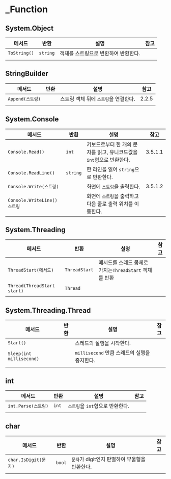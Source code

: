 # _Function

## System.Object

| 메서드       | 반환     | 설명                                 | 참고 |
| ------------ | -------- | ------------------------------------ | ---- |
| `ToString()` | `string` | 객체를 스트링으로 변환하여 반환한다. |      |
|              |          |                                      |      |



## StringBuilder

| 메서드           | 반환 | 설명                                  | 참고  |
| ---------------- | ---- | ------------------------------------- | ----- |
| `Append(스트링)` |      | 스트링 객체 뒤에 `스트링`을 연결한다. | 2.2.5 |
|                  |      |                                       |       |



## System.Console

| 메서드                      | 반환     | 설명                                                         | 참고    |
| --------------------------- | -------- | ------------------------------------------------------------ | ------- |
| `Console.Read()`            | `int`    | 키보드로부터 한 개의 문자를 읽고, 유니코드값을 `int`형으로 반환한다. | 3.5.1.1 |
| `Console.ReadLine()`        | `string` | 한 라인을 읽어 `string`으로 반환한다.                        |         |
| `Console.Write(스트링)`     |          | 화면에 `스트링`을 출력한다.                                  | 3.5.1.2 |
| `Console.WriteLine()스트링` |          | 화면에 `스트링`을 출력하고 다음 줄로 출력 위치를 이동한다.   |         |



## System.Threading

| 메서드                      | 반환          | 설명                                                   | 참고 |
| --------------------------- | ------------- | ------------------------------------------------------ | ---- |
| `ThreadStart(메서드)`       | `ThreadStart` | 메서드를 스레드 몸체로 가지는`ThreadStart` 객체를 반환 |      |
| `Thread(ThreadStart start)` | `Thread`      |                                                        |      |
|                             |               |                                                        |      |



## System.Threading.Thread

| 메서드                   | 반환 | 설명                                         | 참고 |
| ------------------------ | ---- | -------------------------------------------- | ---- |
| `Start()`                |      | 스레드의 실행을 시작한다.                    |      |
| `Sleep(int millisecond)` |      | `millisecond` 만큼 스레드의 실행을 중지한다. |      |
|                          |      |                                              |      |



## int

| 메서드              | 반환  | 설명                             | 참고 |
| ------------------- | ----- | -------------------------------- | ---- |
| `int.Parse(스트링)` | `int` | `스트링`을 `int`형으로 반환한다. |      |
|                     |       |                                  |      |



## char

| 메서드               | 반환   | 설명                                           | 참고 |
| -------------------- | ------ | ---------------------------------------------- | ---- |
| `char.IsDigit(문자)` | `bool` | `문자`가 digit인지 판별하여 부울형을 반환한다. |      |
|                      |        |                                                |      |

